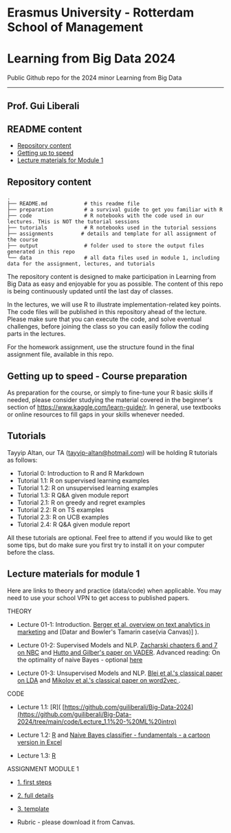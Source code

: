 # Erasmus University  - Rotterdam School of Management
# Learning from Big Data 2024
Public Github repo for the 2024 minor Learning from Big Data

---
## Prof. Gui Liberali

## README content
<!-- vim-markdown-toc GFM -->

* [Repository content](#repository-content)
* [Getting up to speed](#Getting-up-to-speed---Course-preparation)
* [Lecture materials for Module 1](#Lecture-materials-for-module-1)

  
<!-- vim-markdown-toc -->

## Repository content

```
.
├── README.md            # this readme file
├── preparation          # a survival guide to get you familiar with R
├── code                 # R notebooks with the code used in our lectures. THis is NOT the tutorial sessions 
├── tutorials            # R notebooks used in the tutorial sessions 
├── assignments         # details and template for all assignment of the course
├── output               # folder used to store the output files generated in this repo  
└── data                 # all data files used in module 1, including data for the assignment, lectures, and tutorials

```

The repository content is designed to make participation in Learning from Big Data as easy and enjoyable for you as possible. The content of this repo is being continuously updated until the last day of classes. 

In the lectures, we will use R to illustrate implementation-related key points. The code files will be published in this repository ahead of the lecture. Please make sure that you can execute the code, and solve eventual challenges, before joining the class so you can easily follow the coding parts in the lectures.  

For the homework assignment, use the structure found in the final assignment file, available in this repo.

## Getting up to speed - Course preparation

As preparation for the course, or simply to fine-tune your R basic skills if needed, please consider studying the material covered in the beginner's section of https://www.kaggle.com/learn-guide/r.
In general, use textbooks or online resources to fill gaps in your skills whenever needed.

## Tutorials

Tayyip Altan, our TA (tayyip-altan@hotmail.com) will be holding R tutorials as follows:
* Tutorial 0: Introduction to R and R Markdown
* Tutorial 1.1: R on supervised learning examples
* Tutorial 1.2: R on unsupervised learning examples
* Tutorial 1.3: R Q&A given module report
* Tutorial 2.1: R on greedy and regret examples
* Tutorial 2.2: R on TS examples
* Tutorial 2.3: R on UCB  examples
* Tutorial 2.4: R Q&A given module report

All these tutorials are optional. Feel free to attend if you would like to get some tips, but do make sure you first try to install it on your computer before the class.  

 
## Lecture materials for module 1
 
Here are links to theory and practice (data/code) when applicable. You may need to use your school VPN to get access to published papers.

THEORY

* Lecture 01-1: Introduction. [Berger et al. overview on text analytics in marketing](https://journals.sagepub.com/doi/full/10.1177/0022242919873106 ) and [Datar and Bowler's Tamarin case(via Canvas)] ).   

* Lecture 01-2: Supervised Models and NLP. [Zacharski chapters 6 and 7 on NBC](http://guidetodatamining.com/) and [Hutto and Gilber's paper on VADER](https://ojs.aaai.org/index.php/ICWSM/article/view/14550).
Advanced reading: On the optimality of naive Bayes - optional [here](https://github.com/guiliberali/Big-Data-2024 )  

* Lecture 01-3: Unsupervised Models and NLP. [Blei et al.'s classical paper on LDA](https://dl.acm.org/doi/10.5555/944919.944937) and  [Mikolov et al.'s classical paper on word2vec ](https://arxiv.org/abs/1301.3781).   



CODE

* Lecture 1.1: [R]( [https://github.com/guiliberali/Big-Data-2024](https://github.com/guiliberali/Big-Data-2024/tree/main/code/Lecture_1.1%20-%20ML%20intro) 
  

* Lecture 1.2: [R](https://github.com/guiliberali/Big-Data-2024 ) and  [Naive Bayes classifier - fundamentals - a cartoon version in Excel](https://github.com/guiliberali/Big-Data-2024 )  


* Lecture 1.3: [R](https://github.com/guiliberali/Big-Data-2024) 



ASSIGNMENT MODULE 1

* [1. first steps](https://github.com/guiliberali/Big-Data-2024)
* [2. full details](https://github.com/guiliberali/Big-Data-2024) 
* [3. template](https://github.com/guiliberali/Big-Data-2024)

* Rubric - please download it from Canvas. 
 

